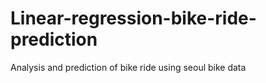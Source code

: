 # Linear-regression-bike-ride-prediction
Analysis and prediction of bike ride using seoul bike data
